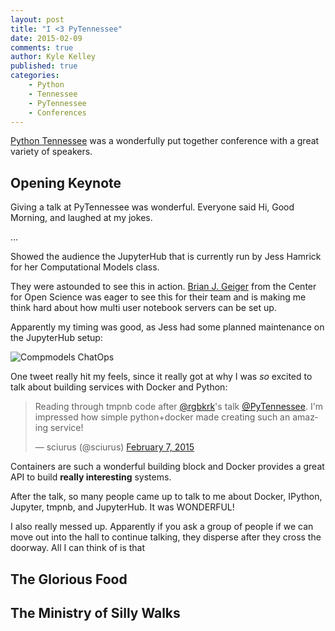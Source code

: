 ```yaml
---
layout: post
title: "I <3 PyTennessee"
date: 2015-02-09
comments: true
author: Kyle Kelley
published: true
categories:
    - Python
    - Tennessee
    - PyTennessee
    - Conferences
---
```


[Python Tennessee](https://www.pytennessee.org/) was a wonderfully put together conference with a great variety of speakers.

<!-- more -->

## Opening Keynote

Giving a talk at PyTennessee was wonderful. Everyone said Hi, Good Morning, and laughed at my jokes.

...

Showed the audience the JupyterHub that is currently run by Jess Hamrick for her Computational Models class.

They were astounded to see this in action. [Brian J. Geiger](https://twitter.com/thefoodgeek) from the Center for Open Science was eager to see this for their team and is making me think hard about how multi user notebook servers can be set up.

Apparently my timing was good, as Jess had some planned maintenance on the JupyterHub setup:

![Compmodels ChatOps](http://i.imgur.com/9BxijbL.png)

One tweet really hit my feels, since it really got at why I was *so* excited to talk about building services with Docker and Python:

<blockquote class="twitter-tweet" lang="en"><p>Reading through tmpnb code after <a href="https://twitter.com/rgbkrk">@rgbkrk</a>&#39;s talk <a href="https://twitter.com/PyTennessee">@PyTennessee</a>. I&#39;m impressed how simple python+docker made creating such an amazing service!</p>&mdash; sciurus (@sciurus) <a href="https://twitter.com/sciurus/status/564100686888337411">February 7, 2015</a></blockquote>
<script async src="//platform.twitter.com/widgets.js" charset="utf-8"></script>

Containers are such a wonderful building block and Docker provides a great API to build **really interesting** systems.

After the talk, so many people came up to talk to me about Docker, IPython, Jupyter, tmpnb, and JupyterHub. It was WONDERFUL!

I also really messed up. Apparently if you ask a group of people if we can move out into the hall to continue talking, they disperse after they cross the doorway. All I can think of is that 

## The Glorious Food


## The Ministry of Silly Walks





